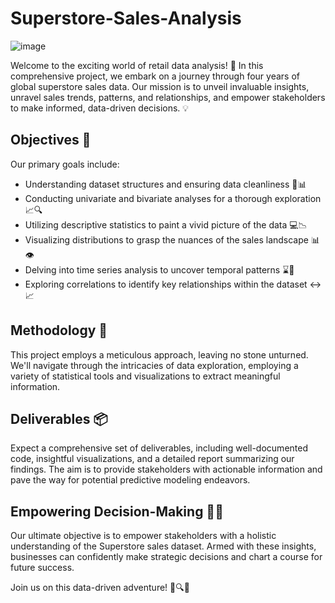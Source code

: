 # Superstore-Sales-Analysis
![image](https://github.com/Adityaabhiram315/Superstore-Sales-Exploratory-Data-Analysis/assets/95640107/c714d95d-32e3-440c-85c0-435fa16c064f)

Welcome to the exciting world of retail data analysis! 🚀 In this comprehensive project, we embark on a journey through four years of global superstore sales data. Our mission is to unveil invaluable insights, unravel sales trends, patterns, and relationships, and empower stakeholders to make informed, data-driven decisions. 💡

## Objectives 🎯
Our primary goals include:
- Understanding dataset structures and ensuring data cleanliness 🧹📊
- Conducting univariate and bivariate analyses for a thorough exploration 📈🔍
- Utilizing descriptive statistics to paint a vivid picture of the data 💻📉
- Visualizing distributions to grasp the nuances of the sales landscape 📊👁️
- Delving into time series analysis to uncover temporal patterns ⌛📅
- Exploring correlations to identify key relationships within the dataset ↔️📈

## Methodology 📑
This project employs a meticulous approach, leaving no stone unturned. We'll navigate through the intricacies of data exploration, employing a variety of statistical tools and visualizations to extract meaningful information.

## Deliverables 📦
Expect a comprehensive set of deliverables, including well-documented code, insightful visualizations, and a detailed report summarizing our findings. The aim is to provide stakeholders with actionable information and pave the way for potential predictive modeling endeavors.

## Empowering Decision-Making 💼✨
Our ultimate objective is to empower stakeholders with a holistic understanding of the Superstore sales dataset. Armed with these insights, businesses can confidently make strategic decisions and chart a course for future success.

Join us on this data-driven adventure! 🚀🔍✨
